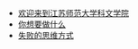 - [欢迎来到江苏师范大学科文学院](determined/README.md)
- [你想要做什么](determined/01.md)
- [失败的思维方式](determined/02.md)
